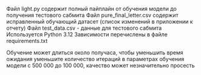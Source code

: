 Файл light.py содержит полный пайплайн от обучения модели до получения тестового сабмита
Файл pure_final_letter.csv содержит исправленный обучающий датасет (список изменений в приложении к отчету)
Файл test_data.csv - данные для тестового сабмита
Используется Python 3.12
Зависимости перечислены в файле requirements.txt

Обучение может длиться около получаса, чтобы уменьшить время ожидания уменьшите количество итераций в параметрах обучения модели с 500 000 до 100 000, качество может незначительно просесть
